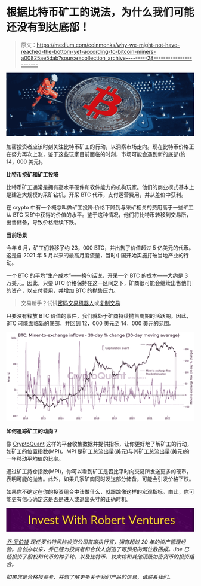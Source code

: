 # 根据比特币矿工的说法，为什么我们可能还没有到达底部！

> 原文：<https://medium.com/coinmonks/why-we-might-not-have-reached-the-bottom-yet-according-to-bitcoin-miners-a00825ae5dab?source=collection_archive---------28----------------------->

![](img/0941f384bf24809a327c06a609287f12.png)

加密投资者应该时刻关注比特币矿工的行动，以洞察市场走向。现在比特币价格正在努力再次上涨，鉴于这些玩家目前面临的时刻，市场可能会遇到新的底部(约 14，000 美元)。

**比特币挖矿和矿工投降**

比特币矿工通常是拥有高水平硬件和软件能力的机构玩家。他们的商业模式基本上是建造大规模的采矿钻机，开采 BTC 代币，支付运营费用，并从差价中获利。

在 crypto 中有一个概念叫做矿工投降:价格下降到与采矿相关的费用高于一些矿工从 BTC 采矿中获得的价值的水平。鉴于这种情况，他们将比特币转移到交易所，出售储备，导致价格继续下跌。

**当前场景**

今年 6 月，矿工们转移了约 23，000 BTC，并出售了价值超过 5 亿美元的代币。这是自 2021 年 5 月以来的最高月度流量，当时中国开始实施打破当地产业的行动。

一个 BTC 的平均“生产成本”——换句话说，开采一个 BTC 的成本——大约是 3 万美元。因此，只要 BTC 价格保持在这一区间之下，矿商很可能会继续出售他们的资产，以支付费用，并增加 BTC 的抛售压力。

> 交易新手？试试[密码交易机器人](/coinmonks/crypto-trading-bot-c2ffce8acb2a)或[复制交易](/coinmonks/top-10-crypto-copy-trading-platforms-for-beginners-d0c37c7d698c)

只要没有释放 BTC 价值的事件，我们就处于矿商持续抛售周期的活跃期。因此，BTC 可能面临新的底部，并回到 12，000 美元至 14，000 美元的范围。

![](img/8bf65ce3d797242a1b66dd92d58c538c.png)

**如何追踪矿工的动向？**

像 [CryptoQuant](https://cryptoquant.com/asset/btc/summary) 这样的平台收集数据并提供指标，让你更好地了解矿工的行动，如矿工的位置指数(MPI)。MPI 是矿工总流出量(美元)与其矿工总流出量(美元)的一年移动平均值的比率。

通过矿工持仓指数(MPI)，你可以看到矿工是否比平时向交易所发送更多的硬币，表明可能的抛售。此外，如果几家矿商同时发送部分储备，可能会引发价格下跌。

如果你不确定在你的投资组合中该做什么，就跟踪像这样的宏观指标。由此，你可能更有信心确定这是否是进入或退出头寸的正确时机。

[![](img/16c4f3c0a9e08b06f90d25e953f782ba.png)](https://bit.ly/3PleU0V)

[*乔·罗伯特*](https://joerobert.com/) *现任罗伯特风险投资公司首席执行官，拥有超过 20 年的资产管理经验。自创办以来，乔已经为投资者和合伙人创造了可预见的两位数回报。Joe 已经投资了股权和代币的种子轮，以及比特币、以太坊和其他顶级加密货币的投资组合。*

*如果您是合格投资者，并想了解更多关于我们产品的信息，请联系我们。*